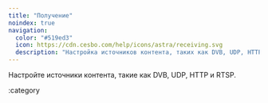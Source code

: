 ```yaml
---
title: "Получение"
noindex: true
navigation:
  color: "#519ed3"
  icon: https://cdn.cesbo.com/help/icons/astra/receiving.svg
  description: "Настройка источников контента, таких как DVB, UDP, HTTP и RTSP."
---
```


Настройте источники контента, такие как DVB, UDP, HTTP и RTSP.

:category
